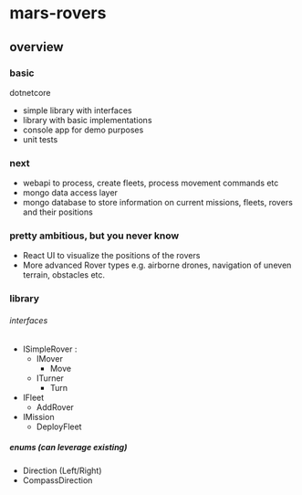 # mars-rovers

## overview
### basic
dotnetcore
- simple library with interfaces
- library with basic implementations
- console app for demo purposes
- unit tests
  
### next
- webapi to process, create fleets, process
  movement commands etc
- mongo data access layer
- mongo database to store information on
current missions, fleets, rovers and their positions

### pretty ambitious, but you never know
- React UI to visualize the positions of the rovers
- More advanced Rover types e.g. airborne drones, 
navigation of uneven terrain, obstacles etc.

### library

###### interfaces
- ISimpleRover :
  - IMover
    - Move
  - ITurner
    - Turn 
- IFleet
  - AddRover
- IMission
  - DeployFleet
  
##### enums (can leverage existing)
- Direction (Left/Right)
- CompassDirection